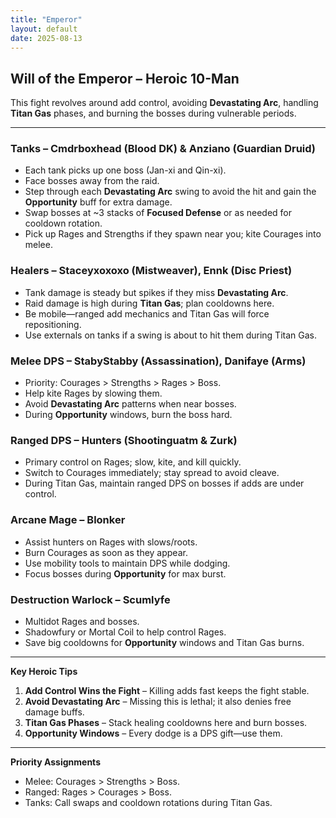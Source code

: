 ```yaml
---
title: "Emperor"
layout: default
date: 2025-08-13
---
```


## Will of the Emperor – Heroic 10-Man

This fight revolves around add control, avoiding **Devastating Arc**, handling **Titan Gas** phases, and burning the bosses during vulnerable periods.

---

### Tanks – Cmdrboxhead (Blood DK) & Anziano (Guardian Druid)

* Each tank picks up one boss (Jan-xi and Qin-xi).
* Face bosses away from the raid.
* Step through each **Devastating Arc** swing to avoid the hit and gain the **Opportunity** buff for extra damage.
* Swap bosses at \~3 stacks of **Focused Defense** or as needed for cooldown rotation.
* Pick up Rages and Strengths if they spawn near you; kite Courages into melee.

### Healers – Staceyxoxoxo (Mistweaver), Ennk (Disc Priest)

* Tank damage is steady but spikes if they miss **Devastating Arc**.
* Raid damage is high during **Titan Gas**; plan cooldowns here.
* Be mobile—ranged add mechanics and Titan Gas will force repositioning.
* Use externals on tanks if a swing is about to hit them during Titan Gas.

### Melee DPS – StabyStabby (Assassination), Danifaye (Arms)

* Priority: Courages > Strengths > Rages > Boss.
* Help kite Rages by slowing them.
* Avoid **Devastating Arc** patterns when near bosses.
* During **Opportunity** windows, burn the boss hard.

### Ranged DPS – Hunters (Shootinguatm & Zurk)

* Primary control on Rages; slow, kite, and kill quickly.
* Switch to Courages immediately; stay spread to avoid cleave.
* During Titan Gas, maintain ranged DPS on bosses if adds are under control.

### Arcane Mage – Blonker

* Assist hunters on Rages with slows/roots.
* Burn Courages as soon as they appear.
* Use mobility tools to maintain DPS while dodging.
* Focus bosses during **Opportunity** for max burst.

### Destruction Warlock – Scumlyfe

* Multidot Rages and bosses.
* Shadowfury or Mortal Coil to help control Rages.
* Save big cooldowns for **Opportunity** windows and Titan Gas burns.

---

**Key Heroic Tips**

1. **Add Control Wins the Fight** – Killing adds fast keeps the fight stable.
2. **Avoid Devastating Arc** – Missing this is lethal; it also denies free damage buffs.
3. **Titan Gas Phases** – Stack healing cooldowns here and burn bosses.
4. **Opportunity Windows** – Every dodge is a DPS gift—use them.

---

**Priority Assignments**

* Melee: Courages > Strengths > Boss.
* Ranged: Rages > Courages > Boss.
* Tanks: Call swaps and cooldown rotations during Titan Gas.
